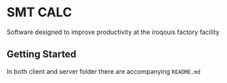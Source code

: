 # SMT CALC

Software designed to improve productivity at the iroqouis factory facility

## Getting Started

In both client and server folder there are accompanying `README.md`
